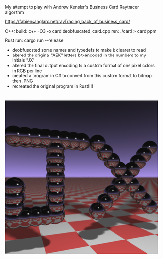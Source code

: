 My attempt to play with Andrew Kensler's Business Card Raytracer algorithm

https://fabiensanglard.net/rayTracing_back_of_business_card/

C++:
    build: c++ -O3 -o card deobfuscated_card.cpp
    run: ./card > card.ppm

Rust
    run: cargo run --release


- deobfuscated some names and typedefs to make it clearer to read
- altered the original "AEK" letters bit-encoded in the numbers to my initials "JX"
- altered the final output encoding to a custom format of one pixel colors in RGB per line
- created a program in C# to convert from this custom format to bitmap then .PNG
- recreated the original program in Rust!!!!


# ![3D Rendered output with my initials](https://github.com/Lothyriel/BusinessCardRayTracer/blob/main/output.png)
